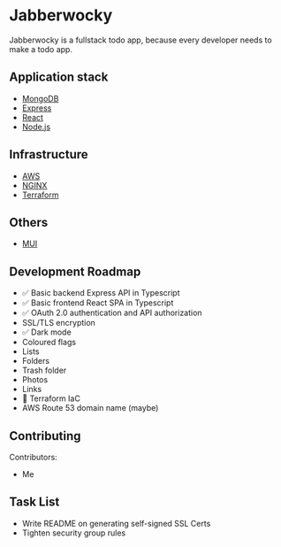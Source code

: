 # Jabberwocky

Jabberwocky is a fullstack todo app, because every developer needs to make a todo app.

## Application stack

- [MongoDB](https://www.mongodb.com/)
- [Express](https://expressjs.com/)
- [React](https://reactjs.org/)
- [Node.js](https://nodejs.org/en/)

## Infrastructure

- [AWS](https://aws.amazon.com/)
- [NGINX](https://nginx.org/)
- [Terraform](https://www.terraform.io/)

## Others

- [MUI](https://mui.com/)

## Development Roadmap

- :white_check_mark: Basic backend Express API in Typescript
- :white_check_mark: Basic frontend React SPA in Typescript
- :white_check_mark: OAuth 2.0 authentication and API authorization
- SSL/TLS encryption
- :white_check_mark: Dark mode
- Coloured flags
- Lists
- Folders
- Trash folder
- Photos
- Links
- :construction: Terraform IaC
- AWS Route 53 domain name (maybe)

## Contributing

Contributors:

- Me

## Task List

- Write README on generating self-signed SSL Certs
- Tighten security group rules
